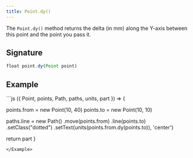 ```yaml
---
title: Point.dy()
---
```


The `Point.dy()` method returns the delta (in mm) along the Y-axis between this
point and the point you pass it.

## Signature

```js
float point.dy(Point point)
```

## Example

<Example caption="An example of the Point.dy() method">
```js
({ Point, points, Path, paths, units, part }) => {

  points.from = new Point(10, 40)
  points.to = new Point(10, 10)
      
  paths.line = new Path()
    .move(points.from)
    .line(points.to)
    .setClass("dotted")
    .setText(units(points.from.dy(points.to)), 'center')

  return part
}
```
</Example>

